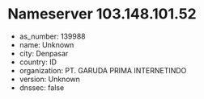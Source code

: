 # Nameserver 103.148.101.52

* as_number: 139988
* name: Unknown
* city: Denpasar
* country: ID
* organization: PT. GARUDA PRIMA INTERNETINDO
* version: Unknown
* dnssec: false
